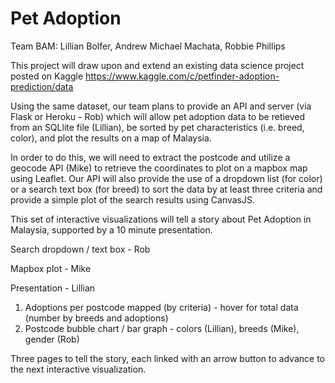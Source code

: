 # Pet Adoption

Team BAM: Lillian Bolfer, Andrew Michael Machata, Robbie Phillips

This project will draw upon and extend an existing data science project posted on Kaggle
https://www.kaggle.com/c/petfinder-adoption-prediction/data

Using the same dataset, our team plans to provide an API and server (via Flask or Heroku - Rob) 
which will allow pet adoption data to be retieved from an SQLlite file (Lillian), be sorted by pet 
characteristics (i.e. breed, color), and plot the results on a map of Malaysia.

In order to do this, we will need to extract the postcode and utilize a geocode API (Mike) to
retrieve the coordinates to plot on a mapbox map using Leaflet. 
Our API will also provide the use of a dropdown list (for color) or a search text box 
(for breed) to sort the data by at least three criteria and provide a simple plot of the 
search results using CanvasJS.

This set of interactive visualizations will tell a story about Pet Adoption in Malaysia, 
supported by a 10 minute presentation.

Search dropdown / text box - Rob

Mapbox plot - Mike

Presentation - Lillian

1) Adoptions per postcode mapped (by criteria) - hover for total data (number by breeds and adoptions)
2) Postcode bubble chart  / bar graph - colors (Lillian), breeds (Mike), gender (Rob) 

Three pages to tell the story, each linked with an arrow button to advance to the next interactive
visualization.
